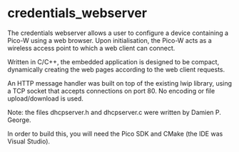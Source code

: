 # credentials_webserver

The credentials webserver allows a user to configure a device containing a Pico-W using a web browser.
Upon initialisation, the Pico-W acts as a wireless access point to which a web client can connect.

Written in C/C++, the embedded application is designed to be compact, dynamically creating the web pages according to the web client requests.

An HTTP message handler was built on top of the existing lwip library, using a TCP socket that accepts connections on port 80. No encoding or file upload/download is used.

Note: the files dhcpserver.h and dhcpserver.c  were written by Damien P. George.

In order to build this, you will need the Pico SDK and CMake (the IDE was Visual Studio).
